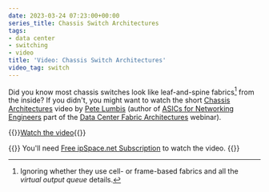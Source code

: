 ```yaml
---
date: 2023-03-24 07:23:00+00:00
series_title: Chassis Switch Architectures
tags:
- data center
- switching
- video
title: 'Video: Chassis Switch Architectures'
video_tag: switch
---
```

Did you know most chassis switches look like leaf-and-spine fabrics[^FC] from the inside? If you didn't, you might want to watch the short [Chassis Architectures](https://my.ipspace.net/bin/get/DCFabric/AS4%20-%20Chassis%20Architectures.mp4?doccode=DCFabric) video by [Pete Lumbis](https://www.ipspace.net/Author:Pete_Lumbis) (author of [ASICs for Networking Engineers](https://my.ipspace.net/bin/list?id=DCFabric#TECHNOLOGY) part of the [Data Center Fabric Architectures](https://www.ipspace.net/Data_Center_Fabrics) webinar).

{{<jump>}}[Watch the video](https://my.ipspace.net/bin/get/DCFabric/AS4%20-%20Chassis%20Architectures.mp4?doccode=DCFabric){{</jump>}}

{{<note free>}}
You'll need [Free ipSpace.net Subscription](https://www.ipspace.net/Subscription/Free) to watch the video.
{{</note>}}
<!--more-->
[^FC]: Ignoring whether they use cell- or frame-based fabrics and all the *virtual output queue* details.
